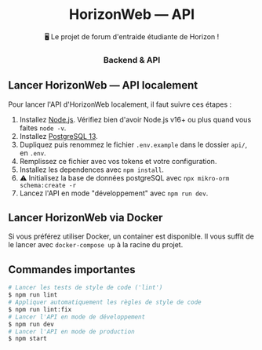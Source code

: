 <h1 align="center">HorizonWeb — API</h1>
<p align="center">
  🖥 Le projet de forum d'entraide étudiante de Horizon !
</p>

<h3 align="center">Backend & API</h1>

## Lancer HorizonWeb — API localement

Pour lancer l'API d'HorizonWeb localement, il faut suivre ces étapes :

1. Installez [Node.js]. Vérifiez bien d'avoir Node.js v16+ ou plus quand vous faites `node -v`.
1. Installez [PostgreSQL 13].
1. Dupliquez puis renommez le fichier `.env.example` dans le dossier `api/`, en `.env`.
1. Remplissez ce fichier avec vos tokens et votre configuration.
1. Installez les dependences avec `npm install`.
1. :warning: Initialisez la base de données postgreSQL avec `npx mikro-orm schema:create -r`
1. Lancez l'API en mode "développement" avec `npm run dev`.

## Lancer HorizonWeb via Docker

Si vous préférez utiliser Docker, un container est disponible. Il vous suffit de le lancer avec `docker-compose up` à la racine du projet.

## Commandes importantes

```bash
# Lancer les tests de style de code ('lint')
$ npm run lint
# Appliquer automatiquement les règles de style de code
$ npm run lint:fix
# Lancer l'API en mode de développement
$ npm run dev
# Lancer l'API en mode de production
$ npm start
```

<!-- Link Dump -->
[Node.js]: https://nodejs.org/en/download/
[PostgreSQL 13]: https://www.postgresqltutorial.com/postgresql-getting-started/
